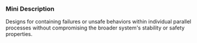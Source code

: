 ### Mini Description

Designs for containing failures or unsafe behaviors within individual parallel processes without compromising the broader system's stability or safety properties.
